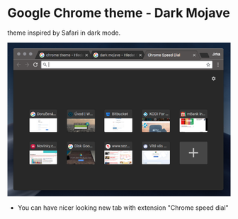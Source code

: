 # Google Chrome theme - Dark Mojave
theme inspired by Safari in dark mode.

![Theme preview](/images/theme_preview.png)

* You can have nicer looking new tab with extension "Chrome speed dial"

